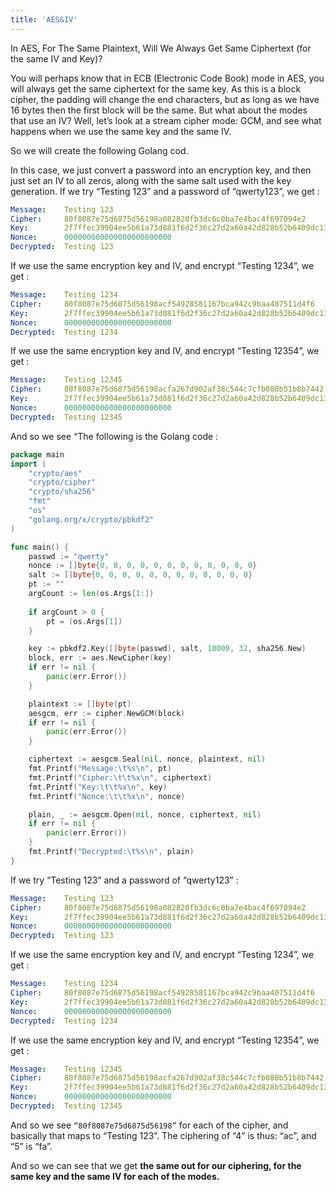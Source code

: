 ```yaml
---
title: 'AES&IV'
---
```

In AES, For The Same Plaintext, Will We Always Get Same Ciphertext (for the same IV and Key)?

You will perhaps know that in ECB (Electronic Code Book) mode in AES, you will always get the same ciphertext for the same key. As this is a block cipher, the padding will change the end characters, but as long as we have 16 bytes then the first block will be the same. But what about the modes that use an IV? Well, let’s look at a stream cipher mode: GCM, and see what happens when we use the same key and the same IV.

So we will create the following Golang cod.

In this case, we just convert a password into an encryption key, and then just set an IV to all zeros, along with the same salt used with the key generation. If we try “Testing 123” and a password of “qwerty123”, we get :

```yml
Message:	Testing 123
Cipher:		80f8087e75d6875d56198a082820fb3dc6c0ba7e4bac4f697094e2
Key:		2f7ffec39904ee5b61a73d881f6d2f36c27d2a60a42d828b52b6409dc13d1318
Nonce:		000000000000000000000000
Decrypted:	Testing 123
```

If we use the same encryption key and IV, and encrypt “Testing 1234”, we get :

```yml
Message:	Testing 1234
Cipher:		80f8087e75d6875d56198acf54928581167bca942c9baa407511d4f6
Key:		2f7ffec39904ee5b61a73d881f6d2f36c27d2a60a42d828b52b6409dc13d1318
Nonce:		000000000000000000000000
Decrypted:	Testing 1234
```

If we use the same encryption key and IV, and encrypt “Testing 12354”, we get :

```yml
Message:	Testing 12345
Cipher:		80f8087e75d6875d56198acfa267d902af38c544c7cfb088b51b8b7442
Key:		2f7ffec39904ee5b61a73d881f6d2f36c27d2a60a42d828b52b6409dc13d1318
Nonce:		000000000000000000000000
Decrypted:	Testing 12345
```

And so we see “The following is the Golang code :

```go
package main
import (
	"crypto/aes"
	"crypto/cipher"
	"crypto/sha256"
	"fmt"
	"os"
	"golang.org/x/crypto/pbkdf2"
)

func main() {
	passwd := "qwerty"
	nonce := []byte{0, 0, 0, 0, 0, 0, 0, 0, 0, 0, 0, 0}
	salt := []byte{0, 0, 0, 0, 0, 0, 0, 0, 0, 0, 0, 0}
	pt := ""
	argCount := len(os.Args[1:])
	
	if argCount > 0 {
		pt = (os.Args[1])
	}

	key := pbkdf2.Key([]byte(passwd), salt, 10000, 32, sha256.New)
	block, err := aes.NewCipher(key)
	if err != nil {
		panic(err.Error())
	}

	plaintext := []byte(pt)
	aesgcm, err := cipher.NewGCM(block)
	if err != nil {
		panic(err.Error())
	}

	ciphertext := aesgcm.Seal(nil, nonce, plaintext, nil)
	fmt.Printf("Message:\t%s\n", pt)
	fmt.Printf("Cipher:\t\t%x\n", ciphertext)
	fmt.Printf("Key:\t\t%x\n", key)
	fmt.Printf("Nonce:\t\t%x\n", nonce)

	plain, _ := aesgcm.Open(nil, nonce, ciphertext, nil)
	if err != nil {
		panic(err.Error())
	}
	fmt.Printf("Decrypted:\t%s\n", plain)
}
```

If we try “Testing 123” and a password of “qwerty123” :

```yml
Message:	Testing 123
Cipher:		80f8087e75d6875d56198a082820fb3dc6c0ba7e4bac4f697094e2
Key:		2f7ffec39904ee5b61a73d881f6d2f36c27d2a60a42d828b52b6409dc13d1318
Nonce:		000000000000000000000000
Decrypted:	Testing 123
```

If we use the same encryption key and IV, and encrypt “Testing 1234”, we get :

```yml
Message:	Testing 1234
Cipher:		80f8087e75d6875d56198acf54928581167bca942c9baa407511d4f6
Key:		2f7ffec39904ee5b61a73d881f6d2f36c27d2a60a42d828b52b6409dc13d1318
Nonce:		000000000000000000000000
Decrypted:	Testing 1234
```

If we use the same encryption key and IV, and encrypt “Testing 12354”, we get :

```yml
Message:	Testing 12345
Cipher:		80f8087e75d6875d56198acfa267d902af38c544c7cfb088b51b8b7442
Key:		2f7ffec39904ee5b61a73d881f6d2f36c27d2a60a42d828b52b6409dc13d1318
Nonce:		000000000000000000000000
Decrypted:	Testing 12345
```

And so we see `“80f8087e75d6875d56198”` for each of the cipher, and basically that maps to “Testing 123”. The ciphering of “4” is thus: “ac”, and “5” is “fa”.

And so we can see that we get **the same out for our ciphering, for the same key and the same IV for each of the modes.**

